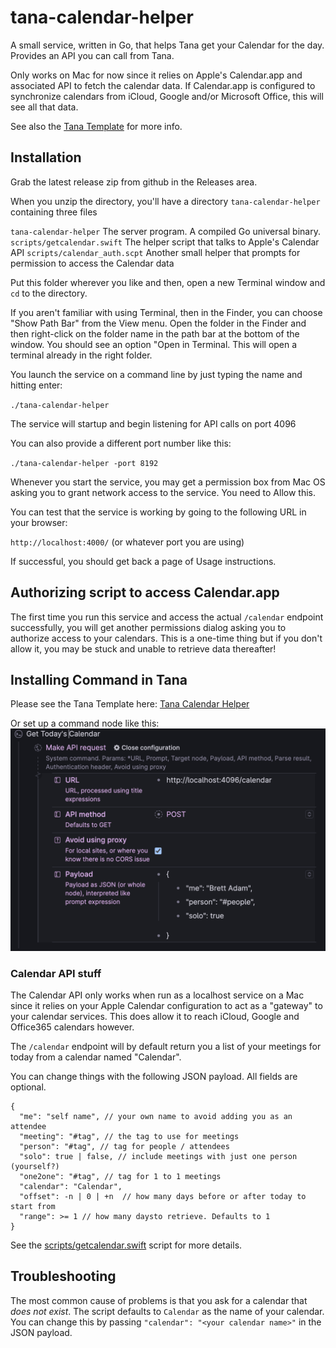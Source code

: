 # tana-calendar-helper
A small service, written in Go, that helps Tana get your Calendar for the day. Provides an API you can call from Tana. 

Only works on Mac for now since it relies on Apple's Calendar.app and associated API to fetch the calendar data. If Calendar.app is configured to synchronize calendars from iCloud, Google and/or Microsoft Office, this will see all that data.

See also the [Tana Template](https://app.tana.inc/?bundle=cVYW2gX8nY.WUDhKchZDK) for more info. 

## Installation
Grab the latest release zip from github in the Releases area.

When you unzip the directory, you'll have a directory `tana-calendar-helper` containing three files 

`tana-calendar-helper` The server program. A compiled Go universal binary.
`scripts/getcalendar.swift` The helper script that talks to Apple's Calendar API
`scripts/calendar_auth.scpt` Another small helper that prompts for permission to access the Calendar data

Put this folder wherever you like and then, open a new Terminal window and `cd` to the directory.

If you aren't familiar with using Terminal, then in the Finder, you can choose "Show Path Bar" from the View menu.
Open the folder in the Finder and then right-click on the folder name in the path bar at the bottom of the window.
You should see an option "Open in Terminal. This will open a terminal already in the right folder.

You launch the service on a command line by just typing the name and hitting enter:

`./tana-calendar-helper`

The service will startup and begin listening for API calls on port 4096

You can also provide a different port number like this:

`./tana-calendar-helper -port 8192`

Whenever you start the service, you may get a permission box from Mac OS asking you to grant network access to the service. You need to Allow this.

You can test that the service is working by going to the following URL in your browser:

`http://localhost:4000/`  (or whatever port you are using)

If successful, you should get back a page of Usage instructions.

## Authorizing script to access Calendar.app
The first time you run this service and access the actual `/calendar` endpoint successfully, you will get another permissions dialog asking you to authorize access to your calendars. This is a one-time thing but if you don't allow it, you may be stuck and unable to retrieve data thereafter!

## Installing Command in Tana
Please see the Tana Template here:
[Tana Calendar Helper](https://app.tana.inc/?bundle=cVYW2gX8nY.WUDhKchZDK "Tana Calendar Helper config")

Or set up a command node like this:
![Getting Usage into Tana](assets/tana-calendar-helper-command.png?raw=true "Tana Command Node")

### Calendar API stuff

The Calendar API only works when run as a localhost service on a Mac since it relies on your Apple Calendar configuration to act as a "gateway" to your calendar services. This does allow it to reach iCloud, Google and Office365 calendars however.

The `/calendar` endpoint will by default return you a list of your meetings for today from a calendar named "Calendar".

You can change things with the following JSON payload. All fields are optional.

```
{
  "me": "self name", // your own name to avoid adding you as an attendee
  "meeting": "#tag", // the tag to use for meetings
  "person": "#tag", // tag for people / attendees
  "solo": true | false, // include meetings with just one person (yourself?)
  "one2one": "#tag", // tag for 1 to 1 meetings
  "calendar": "Calendar",
  "offset": -n | 0 | +n  // how many days before or after today to start from
  "range": >= 1 // how many daysto retrieve. Defaults to 1
}
```

See the [scripts/getcalendar.swift](scripts/getcalendar.swift) script for more details.

## Troubleshooting
The most common cause of problems is that you ask for a calendar that *does not exist*. The script defaults to `Calendar` as the name of your calendar. You can change this by passing `"calendar": "<your calendar name>"` in the JSON payload.

